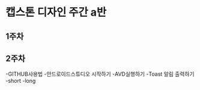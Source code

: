 # 캡스톤 디자인 주간 a반

## 1주차

## 2주차
  -GITHUB사용법
  -안드로이드스튜디오 시작하기
   -AVD실행하기
   -Toast 알림 출력하기
     -short
     -long

